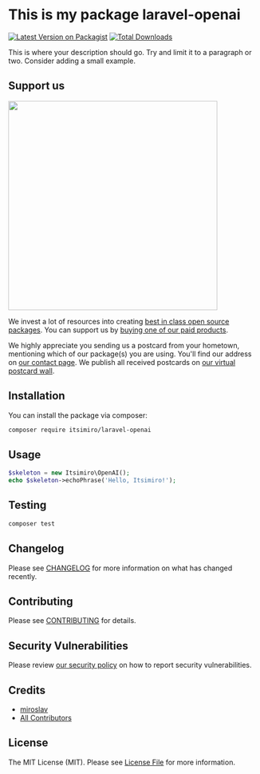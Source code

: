 # This is my package laravel-openai

[![Latest Version on Packagist](https://img.shields.io/packagist/v/itsimiro/laravel-openai.svg?style=flat-square)](https://packagist.org/packages/itsimiro/laravel-openai)
[![Total Downloads](https://img.shields.io/packagist/dt/itsimiro/laravel-openai.svg?style=flat-square)](https://packagist.org/packages/itsimiro/laravel-openai)

This is where your description should go. Try and limit it to a paragraph or two. Consider adding a small example.

## Support us

[<img src="https://github-ads.s3.eu-central-1.amazonaws.com/laravel-openai.jpg?t=1" width="419px" />](https://spatie.be/github-ad-click/laravel-openai)

We invest a lot of resources into creating [best in class open source packages](https://spatie.be/open-source). You can support us by [buying one of our paid products](https://spatie.be/open-source/support-us).

We highly appreciate you sending us a postcard from your hometown, mentioning which of our package(s) you are using. You'll find our address on [our contact page](https://spatie.be/about-us). We publish all received postcards on [our virtual postcard wall](https://spatie.be/open-source/postcards).

## Installation

You can install the package via composer:

```bash
composer require itsimiro/laravel-openai
```

## Usage

```php
$skeleton = new Itsimiro\OpenAI();
echo $skeleton->echoPhrase('Hello, Itsimiro!');
```

## Testing

```bash
composer test
```

## Changelog

Please see [CHANGELOG](CHANGELOG.md) for more information on what has changed recently.

## Contributing

Please see [CONTRIBUTING](https://github.com/spatie/.github/blob/main/CONTRIBUTING.md) for details.

## Security Vulnerabilities

Please review [our security policy](../../security/policy) on how to report security vulnerabilities.

## Credits

- [miroslav](https://github.com/itsimiro)
- [All Contributors](../../contributors)

## License

The MIT License (MIT). Please see [License File](LICENSE.md) for more information.
